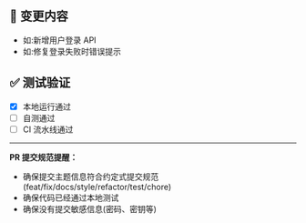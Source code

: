 ## 📌 变更内容
<!-- 简要描述这个 PR 做了什么，解决了什么问题 -->
- 如:新增用户登录 API
- 如:修复登录失败时错误提示

## ✅ 测试验证
<!-- 描述你是如何验证这些改动的 -->
- [x] 本地运行通过
- [ ] 自测通过
- [ ] CI 流水线通过

---
**PR 提交规范提醒：**
- 确保提交主题信息符合约定式提交规范 (feat/fix/docs/style/refactor/test/chore)
- 确保代码已经通过本地测试
- 确保没有提交敏感信息(密码、密钥等)